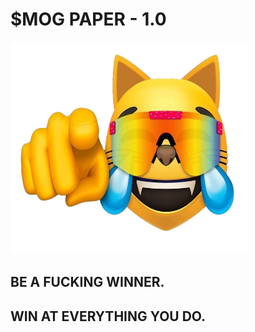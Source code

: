 # $MOG PAPER - 1.0

![MOG Mascot](preview.png)

## BE A FUCKING WINNER.
## WIN AT EVERYTHING YOU DO.
